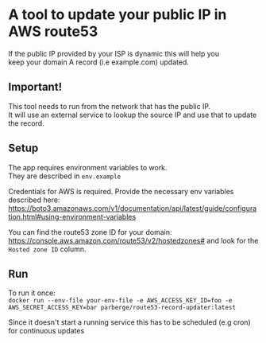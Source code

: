 # A tool to update your public IP in AWS route53
If the public IP provided by your ISP is dynamic this will help you  
keep your domain A record (i.e example.com) updated.

## Important!
This tool needs to run from the network that has the public IP.  
It will use an external service to lookup the source IP and use that to update the record.

## Setup
The app requires environment variables to work.  
They are described in `env.example`

Credentials for AWS is required.
Provide the necessary env variables described here:  
https://boto3.amazonaws.com/v1/documentation/api/latest/guide/configuration.html#using-environment-variables

You can find the route53 zone ID for your domain:
https://console.aws.amazon.com/route53/v2/hostedzones# and look for the `Hosted zone ID` column.


## Run
To run it once:  
`docker run --env-file your-env-file -e AWS_ACCESS_KEY_ID=foo -e AWS_SECRET_ACCESS_KEY=bar parberge/route53-record-updater:latest`

Since it doesn't start a running service this has to be scheduled (e.g cron) for continuous updates